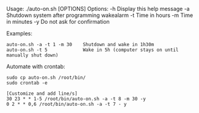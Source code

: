 Usage: ./auto-on.sh [OPTIONS]
Options:
 -h	Display this help message
 -a    Shutdown system after programming wakealarm
 -t    Time in hours
 -m    Time in minutes
 -y    Do not ask for confirmation

  Examples:
  
  	auto-on.sh -a -t 1 -m 30    Shutdown and wake in 1h30m
	auto-on.sh -t 5             Wake in 5h (computer stays on until manually shut down)



  Automate with crontab:

	sudo cp auto-on.sh /root/bin/
	sudo crontab -e

	[Customize and add line/s]
	30 23 * * 1-5 /root/bin/auto-on.sh -a -t 8 -m 30 -y
	0 2 * * 0,6 /root/bin/auto-on.sh -a -t 7 - y
